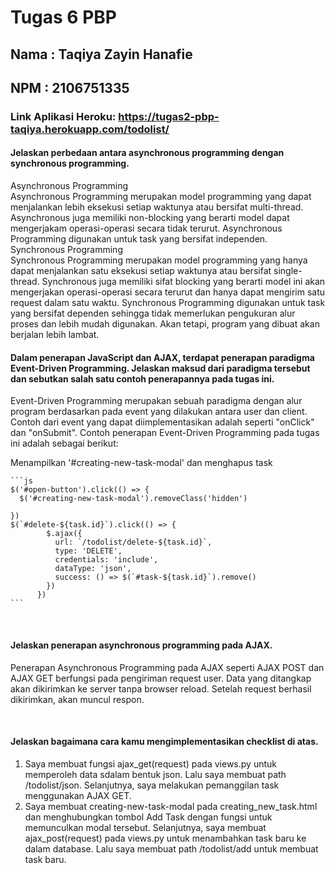 # Tugas 6 PBP 
## Nama : Taqiya Zayin Hanafie 
## NPM : 2106751335 
### Link Aplikasi Heroku: https://tugas2-pbp-taqiya.herokuapp.com/todolist/

#### Jelaskan perbedaan antara asynchronous programming dengan synchronous programming.

Asynchronous Programming<br />
Asynchronous Programming merupakan model programming yang dapat menjalankan lebih eksekusi setiap waktunya atau bersifat multi-thread. Asynchronous juga memiliki non-blocking yang berarti model dapat mengerjakam operasi-operasi secara tidak terurut. Asynchronous Programming digunakan untuk task yang bersifat independen.
<br />
Synchronous Programming<br />
Synchronous Programming merupakan model programming yang hanya dapat menjalankan satu eksekusi setiap waktunya atau bersifat single-thread. Synchronous juga memiliki sifat blocking yang berarti model ini akan mengerjakan operasi-operasi secara terurut dan hanya dapat mengirim satu request dalam satu waktu. Synchronous Programming digunakan untuk task yang bersifat dependen sehingga tidak memerlukan pengukuran alur proses dan lebih mudah digunakan. Akan tetapi, program yang dibuat akan berjalan lebih lambat.
<br />

#### Dalam penerapan JavaScript dan AJAX, terdapat penerapan paradigma Event-Driven Programming. Jelaskan maksud dari paradigma tersebut dan sebutkan salah satu contoh penerapannya pada tugas ini.

Event-Driven Programming merupakan sebuah paradigma dengan alur program berdasarkan pada event yang dilakukan antara user dan client. Contoh dari event yang dapat diimplementasikan adalah seperti "onClick" dan "onSubmit". Contoh penerapan Event-Driven Programming pada tugas ini adalah sebagai berikut:

Menampilkan '#creating-new-task-modal' dan menghapus task

    ```js
    $('#open-button').click(() => {
      $('#creating-new-task-modal').removeClass('hidden')
     
    })
    $(`#delete-${task.id}`).click(() => {
            $.ajax({
              url: `/todolist/delete-${task.id}`,
              type: 'DELETE',
              credentials: 'include',
              dataType: 'json',
              success: () => $(`#task-${task.id}`).remove()
            })
          })
    ```
<br />

#### Jelaskan penerapan asynchronous programming pada AJAX.
Penerapan Asynchronous Programming pada AJAX seperti AJAX POST dan AJAX GET berfungsi pada pengiriman request user. Data yang ditangkap akan dikirimkan ke server tanpa  browser reload. Setelah request berhasil dikirimkan, akan muncul respon.

<br />

#### Jelaskan bagaimana cara kamu mengimplementasikan checklist di atas.
1. Saya membuat fungsi ajax_get(request) pada views.py untuk memperoleh data sdalam bentuk json. Lalu saya membuat path /todolist/json. Selanjutnya, saya melakukan pemanggilan task menggunakan AJAX GET.
2. Saya membuat creating-new-task-modal pada creating_new_task.html dan menghubungkan tombol Add Task dengan fungsi untuk memunculkan modal tersebut. Selanjutnya, saya membuat ajax_post(request) pada views.py untuk menambahkan task baru ke dalam database. Lalu saya membuat path /todolist/add untuk membuat task baru.
